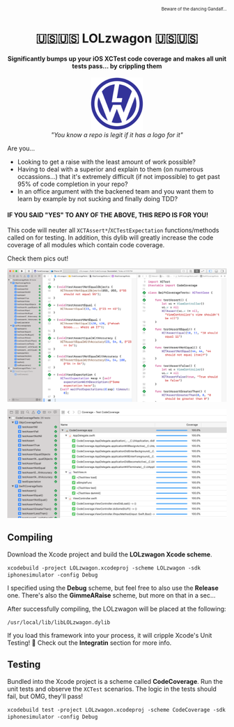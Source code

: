 <p align="right"><sub><sup>Beware of the dancing Gandalf...</sub></sup></p>
<h1 align="center">🇺🇸🇺🇸 LOLzwagon 🇺🇸🇺🇸</h1>

<h4 align="center">Significantly bumps up your iOS XCTest code coverage and makes all unit tests pass... by crippling them</h4>

<p align="center">
  <img width="120" height="120" src="https://github.com/DerekSelander/LOLzwagon/raw/master/media/logo.png">
  <br />
  <i>"You know a repo is legit if it has a logo for it"</i>
</p>
Are you... 

* Looking to get a raise with the least amount of work possible?
* Having to deal with a superior and explain to them (on numerous occassions...) that it's extremely difficult (if not impossible) to get past 95% of code completion in your repo?
* In an office argument with the backened team and you want them to learn by example by not sucking and finally doing TDD?

<h4>IF YOU SAID "YES" TO ANY OF THE ABOVE, THIS REPO IS FOR YOU!</h4>

This code will neuter all `XCTAssert*`/`XCTestExpectation` functions/methods called on for testing. In addition, this dylib will greatly increase the code coverage of all modules which contain code coverage.

Check them pics out!

<p align="center">
  <img width="800" src="https://github.com/DerekSelander/LOLzwagon/raw/master/media/screen1.png">
</p>

<p align="center">
  <img width="800" src="https://github.com/DerekSelander/LOLzwagon/raw/master/media/screen2.png">
</p>

## Compiling

Download the Xcode project and build the **LOLzwagon Xcode scheme**. 

```
xcodebuild -project LOLzwagon.xcodeproj -scheme LOLzwagon -sdk iphonesimulator -config Debug
```

I specified using the **Debug** scheme, but feel free to also use the **Release** one. There's also the **GimmeARaise** scheme, but more on that in a sec...

After successfully compiling, the LOLzwagon will be placed at the following:

```
/usr/local/lib/libLOLzwagon.dylib
```

If you load this framework into your process, it will cripple Xcode's Unit Testing! 🎉 Check out the **Integratin** section for more info.


## Testing

Bundled into the Xcode project is a scheme called **CodeCoverage**. Run the unit tests and observe the `XCTest` scenarios. The logic in the tests should fail, but OMG, they'll pass!

```
xcodebuild test -project LOLzwagon.xcodeproj -scheme CodeCoverage -sdk iphonesimulator -config Debug
```

<!---
## Integrating

There are several ways to get this code to run on your 5-year-old CI/CD mac mini and loaded into test builds

Let's go through some of the ways that you can do this...

1. Just compile the `LOLzwagon.m` file into your application. This is definitely not recommended, since your `git`/`svn`/whatever credentials are tied to your action.
2. The second to worst idea is to use the **DYLD_INSERT_LIBRARIES** environment variable. This environment variable loads a framework into a process before anything else is loaded (while still honoring it's `LC_LOAD_DYLIB` dependencies first). Again, it's still tied to source control (especially if a shared Xcode scheme), so still not a good idea.

<p align="center">
  <img width="600" src="https://github.com/DerekSelander/LOLzwagon/raw/master/media/scheme.png">
</p>

3. A more subtle way is to use a launch daemon. Your Jenkins build machine will likely `git clone` your repo to a specific directory. You can use a `launchd` daemon to monitor the directory and perform an action if something changes.


## How Does it Work?

You probably don't care about this... 

––>

## Code Coverage

Building the `Debug` config will bump the unit tests up considerably in your application, but if you really, really want to shoot high for Code Coverage, you should compile your application with the **GimmeARaise** Xcode config

```
xcodebuild test -project LOLzwagon.xcodeproj -scheme CodeCoverage -sdk iphonesimulator -config GimmeARaise
```

Warning, this might make your Code Coverage a little too good. Might be better to make it slightly lower to glide under the radar. 

 <sub><sup>Also, don't use this in a production codebase... or any codebase </sub></sup>
